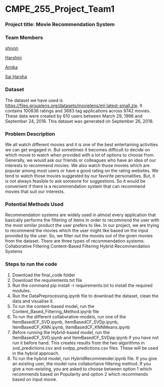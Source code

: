 # CMPE_255_Project_Team1
### Project title: Movie Recommendation System ###
### __Team Members__ ###

[shiyon](https://github.com/shiyonkuriank)

[Harshini](https://github.com/HarshiniKomali)

[Amika](https://github.com/AmikaMehta123)

[Sai Harsha](https://github.com/sreeharsha-glitch)
### Dataset ###
The dataset we have used is https://files.grouplens.org/datasets/movielens/ml-latest-small.zip. It contains 100836 ratings and 3683 tag applications across 9742 movies. These data were created by 610 users between March 29, 1996 and September 24, 2018. This dataset was generated on September 26, 2018.
### Problem Description ###
We all watch different movies and it is one of the best entertaining activities we can get engaged in. But sometimes it becomes difficult to decide on which movie to watch when provided with a lot of options to choose from. Generally, we would ask our friends or colleagues who have an idea of our interests to recommend movies. We also watch those movies which are popular among most users or have a good rating on the rating websites. We tend to watch those movies suggested by our favorite personalities. But, it is not always feasible to ask someone for suggestions. So it would be convenient if there is a recommendation system that can recommend movies that suit our interests.
### Potential Methods Used ###
Recommendation systems are widely used in almost every application that basically performs the filtering of items in order to recommend the user with the most similar product the user prefers to like. In our project, we are trying to recommend the movies which the user might like based on the input provided by the user. So, we filter out the movies out of the given movies from the dataset. 
There are three types of recommendation systems:
Collaborative Filtering
Content-Based Filtering
Hybrid Recommendation Systems
### Steps to run the code
1. Download the final_code folder
2. Download the requirements.txt file
3. Run the command pip install -r requirements.txt to install the required modules.
4. Run the DataPreprocessing.ipynb file to download the dataset, clean the data and visualise it.
5. To run the content-based model, run the Content_Based_Filtering_Method.ipynb file
6. To run the different collaborative-models, run one of the ItemBasedCF_SVD.ipynb, ItemBasedCF_SVDp.ipynb, ItemBasedCF_KNN.ipynb, ItemBasedCF_KNNMeans.ipynb
7. Before running the Hybrid-based model, run the ItemBasedCF_SVD.ipynb and ItemBasedCF_SVDpp.ipynb if you have not run it before hand. This creates results from the two algorithms in svd_predictions.csv and svdpp_predictions.csv files. These will be used in the hybrid approach.
8. To run the hybrid model, run HybridRecommender.ipynb file. If you give an existing user, the model runs collabortaive filtering method. If you give a non-existing, you are asked to choose between option 1 which recommends based on Popularity and option 2 which recommends based on input movie.

